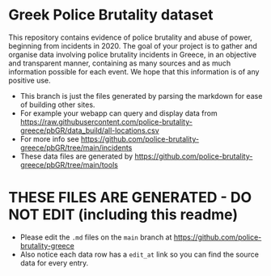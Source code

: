 
# Greek Police Brutality dataset
This repository contains evidence of police brutality and abuse of power, beginning from incidents in 2020.
The goal of your project is to gather and organise data involving police brutality incidents in Greece, in an objective and transparent manner, containing as many sources and as much information possible for each event. 
We hope that this information is of any positive use.
* This branch is just the files generated by parsing the markdown for ease of building other sites.
* For example your webapp can query and display data from https://raw.githubusercontent.com/police-brutality-greece/pbGR/data_build/all-locations.csv
* For more info see https://github.com/police-brutality-greece/pbGR/tree/main/incidents
* These data files are generated by https://github.com/police-brutality-greece/pbGR/tree/main/tools
# THESE FILES ARE GENERATED - DO NOT EDIT (including this readme)
* Please edit the `.md` files on the `main` branch at https://github.com/police-brutality-greece
* Also notice each data row has a `edit_at` link so you can find the source data for every entry.
